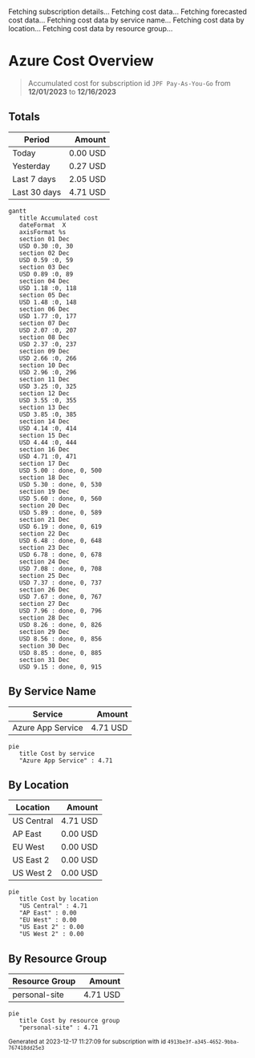 Fetching subscription details...
Fetching cost data...
Fetching forecasted cost data...
Fetching cost data by service name...
Fetching cost data by location...
Fetching cost data by resource group...
# Azure Cost Overview

> Accumulated cost for subscription id `JPF Pay-As-You-Go` from **12/01/2023** to **12/16/2023**

## Totals

|Period|Amount|
|---|---:|
|Today|0.00 USD|
|Yesterday|0.27 USD|
|Last 7 days|2.05 USD|
|Last 30 days|4.71 USD|

```mermaid
gantt
   title Accumulated cost
   dateFormat  X
   axisFormat %s
   section 01 Dec
   USD 0.30 :0, 30
   section 02 Dec
   USD 0.59 :0, 59
   section 03 Dec
   USD 0.89 :0, 89
   section 04 Dec
   USD 1.18 :0, 118
   section 05 Dec
   USD 1.48 :0, 148
   section 06 Dec
   USD 1.77 :0, 177
   section 07 Dec
   USD 2.07 :0, 207
   section 08 Dec
   USD 2.37 :0, 237
   section 09 Dec
   USD 2.66 :0, 266
   section 10 Dec
   USD 2.96 :0, 296
   section 11 Dec
   USD 3.25 :0, 325
   section 12 Dec
   USD 3.55 :0, 355
   section 13 Dec
   USD 3.85 :0, 385
   section 14 Dec
   USD 4.14 :0, 414
   section 15 Dec
   USD 4.44 :0, 444
   section 16 Dec
   USD 4.71 :0, 471
   section 17 Dec
   USD 5.00 : done, 0, 500
   section 18 Dec
   USD 5.30 : done, 0, 530
   section 19 Dec
   USD 5.60 : done, 0, 560
   section 20 Dec
   USD 5.89 : done, 0, 589
   section 21 Dec
   USD 6.19 : done, 0, 619
   section 22 Dec
   USD 6.48 : done, 0, 648
   section 23 Dec
   USD 6.78 : done, 0, 678
   section 24 Dec
   USD 7.08 : done, 0, 708
   section 25 Dec
   USD 7.37 : done, 0, 737
   section 26 Dec
   USD 7.67 : done, 0, 767
   section 27 Dec
   USD 7.96 : done, 0, 796
   section 28 Dec
   USD 8.26 : done, 0, 826
   section 29 Dec
   USD 8.56 : done, 0, 856
   section 30 Dec
   USD 8.85 : done, 0, 885
   section 31 Dec
   USD 9.15 : done, 0, 915
```

## By Service Name

|Service|Amount|
|---|---:|
|Azure App Service|4.71 USD|

```mermaid
pie
   title Cost by service
   "Azure App Service" : 4.71
```

## By Location

|Location|Amount|
|---|---:|
|US Central|4.71 USD|
|AP East|0.00 USD|
|EU West|0.00 USD|
|US East 2|0.00 USD|
|US West 2|0.00 USD|

```mermaid
pie
   title Cost by location
   "US Central" : 4.71
   "AP East" : 0.00
   "EU West" : 0.00
   "US East 2" : 0.00
   "US West 2" : 0.00
```

## By Resource Group

|Resource Group|Amount|
|---|---:|
|personal-site|4.71 USD|

```mermaid
pie
   title Cost by resource group
   "personal-site" : 4.71
```

<sup>Generated at 2023-12-17 11:27:09 for subscription with id `4913be3f-a345-4652-9bba-767418dd25e3`</sup>
